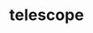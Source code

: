 # telescope
<!-- https://github.com/thppn/telescope/blob/main/telescope.png?raw=true -->
<!-- 2024 -->
